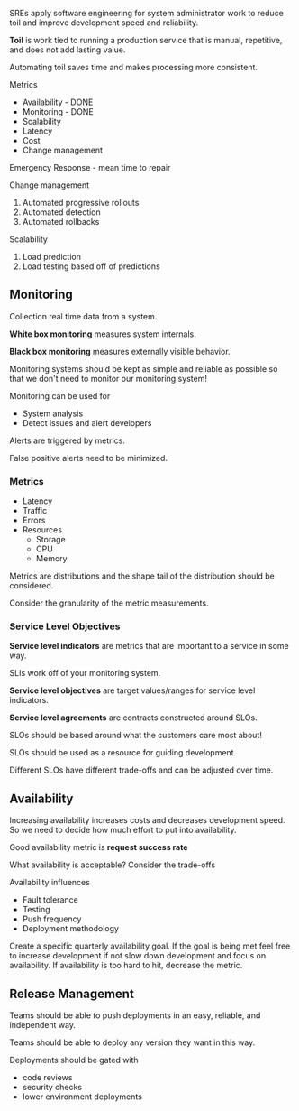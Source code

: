 
SREs apply software engineering for system administrator work to reduce toil and improve development speed and reliability.

**Toil** is work tied to running a production service that is manual, repetitive, and does not add lasting value.

Automating toil saves time and makes processing more consistent.




Metrics
- Availability - DONE
- Monitoring - DONE
- Scalability
- Latency
- Cost
- Change management

Emergency Response - mean time to repair

Change management
1. Automated progressive rollouts
2. Automated detection
3. Automated rollbacks

Scalability
1. Load prediction
2. Load testing based off of predictions



## Monitoring

Collection real time data from a system.

**White box monitoring** measures system internals.

**Black box monitoring** measures externally visible behavior.

Monitoring systems should be kept as simple and reliable as possible so that we don't need to monitor our monitoring system!

Monitoring can be used for
- System analysis
- Detect issues and alert developers

Alerts are triggered by metrics.

False positive alerts need to be minimized.

### Metrics
- Latency
- Traffic
- Errors
- Resources
	- Storage
	- CPU
	- Memory

Metrics are distributions and the shape tail of the distribution should be considered.

Consider the granularity of the metric measurements.

### Service Level Objectives

**Service level indicators** are metrics that are important to a service in some way.

SLIs work off of your monitoring system.

**Service level objectives** are target values/ranges for service level indicators.

**Service level agreements** are contracts constructed around SLOs.

SLOs should be based around what the customers care most about!

SLOs should be used as a resource for guiding development.

Different SLOs have different trade-offs and can be adjusted over time.


## Availability

Increasing availability increases costs and decreases development speed. So we need to decide how much effort to put into availability.

Good availability metric is **request success rate** 

What availability is acceptable? Consider the trade-offs

Availability influences
- Fault tolerance
- Testing
- Push frequency
- Deployment methodology

Create a specific quarterly availability goal. If the goal is being met feel free to increase development if not slow down development and focus on availability. If availability is too hard to hit, decrease the metric.


## Release Management

Teams should be able to push deployments in an easy, reliable, and independent way.

Teams should be able to deploy any version they want in this way.

Deployments should be gated with
- code reviews
- security checks
- lower environment deployments


